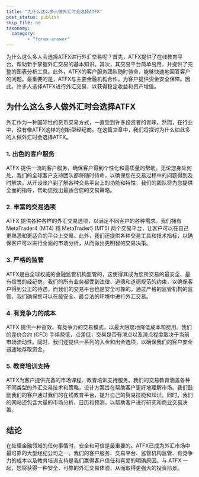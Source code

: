 ```yaml
---
title: "为什么这么多人做外汇时会选择ATFX"
post_status: publish
skip_file: no
taxonomy:
  category:
        - "forex-answer"
---
```


为什么这么多人会选择ATFX进行外汇交易呢？首先，ATFX提供了在线教育平台，帮助新手掌握外汇交易的基本知识。其次，其交易平台简单易用，并提供了完整的图表分析工具。此外，ATFX的客户服务团队随时待命，能够快速地回答客户的问题。最重要的是，ATFX与主要金融机构合作，为客户提供资金安全保障。因此，许多人选择ATFX进行外汇交易，以获得稳定收益和资产增值。

## 为什么这么多人做外汇时会选择ATFX

外汇作为一种国际性的货币交易方式，一直受到许多投资者的青睐。然而，在行业中，没有像ATFX这样的创新型经纪商。在这篇文章中，我们将探讨为什么如此多的人做外汇时会选择ATFX。

### 1. 出色的客户服务

ATFX 提供一流的客户服务，确保客户得到个性化和高质量的帮助。无论您身处何处，我们的全球客户支持团队都将随时待命，以确保您在交易过程中的问题得到及时解决。从开设账户到了解各种交易平台上的功能和特性，我们的团队将为您提供全面的指导，帮助您找出最适合您的交易策略。

### 2. 丰富的交易选项

ATFX 提供各种各样的外汇交易选项，以满足不同客户的各种需求。我们拥有 MetaTrader4 (MT4) 和 MetaTrader5 (MT5) 两个交易平台，让客户可以在自己更熟悉和更适合的平台上交易。此外，我们还提供各种交易工具和技术指标，以确保客户可以进行全面的市场分析，从而做出更明智的交易决策。

### 3. 严格的监管

ATFX是由全球权威的金融监管机构监管的，这使得其成为您所交易的最安全、最有信誉的经纪商。我们的所有业务都受到法律、道德和道德规范的约束，以确保客户得到公正的待遇，而我们的交易平台也是安全可靠的。通过严格的监管机构的监管，我们确保您可以在最安全、最合法的环境中进行外汇交易。

### 4. 有竞争力的成本

ATFX 提供一种高效、有竞争力的交易模式，以最大限度地降低成本和费用。我们的差价合约 (CFD) 手续费低，点差低，交易是否有滑点以及滑点程度取决于当前市场流动性。同时，我们还提供一系列的入金和出金选项，以确保我们的客户安全迅速地存取资金。

### 5. 教育培训支持

ATFX为客户提供完备的市场课程、教育培训支持服务。我们的交易教育涵盖各种不同类型的外汇交易技术和策略，设计方案旨在帮助客户更好地理解市场。我们鼓励我们的客户通过我们的在线教育平台，提升自己的贸易技能和知识。同时，我们的网站还包含大量的市场分析、日历和预测，以帮助客户进行研究和商业交易决策。

## 结论

在处理金融领域的任何事情时，安全和可信是最重要的。ATFX已成为外汇市场中最可靠的大型经纪公司之一。我们的客户服务、交易平台、监管机构监管、有竞争力的成本以及教育培训支持是我们赢得客户信任和喜爱的明确原因。与 ATFX 一起，您将获得一种安全、可靠的外汇交易体验，从而取得更强大的投资前景。
